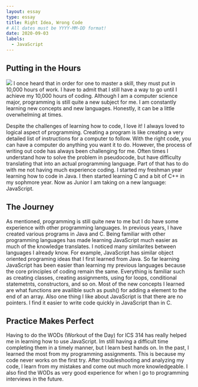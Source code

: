 ```yaml
---
layout: essay
type: essay
title: Right Idea, Wrong Code
# All dates must be YYYY-MM-DD format!
date: 2020-09-03
labels:
  - JavaScript
---
```


## Putting in the Hours

<img class="ui medium right floated rounded image" src="https://www.simplilearn.com/ice9/free_resources_article_thumb/X_Reasons_to_learn_Javascript.jpg">
I once heard that in order for one to master a skill, they must put in 10,000 hours of work. I have to admit that I still have a way to go until I achieve my 10,000 hours of coding. Although I am a computer science major, programming is still quite a new subject for me. I am constantly learning new concepts and new languages. Honestly, it can be a little overwhelming at times. 

Despite the challenges of learning how to code, I love it! I always loved to logical aspect of programming. Creating a program is like creating a very detailed list of instructions for a computer to follow. With the right code, you can have a computer do anything you want it to do. However, the process of writing out code has always been challenging for me. Often times I understand how to solve the problem in pseudocode, but have difficulty translating that into an actual programming language. Part of that has to do with me not having much experience coding. I started my freshman year learning how to code in Java. I then started learning C and a bit of C++ in my sophmore year. Now as Junior I am taking on a new language: JavaScript.

## The Journey

As mentioned, programming is still quite new to me but I do have some experience with other programming languages. In previous years, I have created various programs in Java and C. Being familiar with other programming languages has made learning JavaScript much easier as much of the knowledge translates. I noticed many similarites between languages I already know. For example, JavaScript has similar object oriented programing ideas that I first learned from Java. So far learning JavaScript has been easier than learning my previous languages because the core principles of coding remain the same. Everything is familiar such as creating classes, creating assignments, using for loops, conditional statemetnts, constructors, and so on. Most of the new concepts I learned are what functions are availible such as push() for adding a element to the end of an array. Also one thing I like about JavaScript is that there are no pointers. I find it easier to write code quickly in JavaScript than in C.

## Practice Makes Perfect

Having to do the WODs (Workout of the Day) for ICS 314 has really helped me in learning how to use JavaScript. Im still having a difficult time completing them in a timely manner, but I learn best hands on. In the past, I learned the most from my programming assignments. This is because my code never works on the first try. After troubleshooting and analyzing my code, I learn from my mistakes and come out much more knowledgeable. I also find the WODs as very good experience for when I go to programming interviews in the future.

